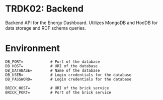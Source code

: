 # TRDK02: Backend

Backend API for the Energy Dashboard. Utilizes MongoDB and HodDB for data storage and RDF schema queries.

# Environment

```
DB_PORT=            # Port of the database
DB_HOST=            # URI of the database
DB_DATABASE=        # Name of the database
DB_USER=            # Login credentials for the database
DB_PASSWORD=        # Login credentials for the database

BRICK_HOST=         # URI of the brick service
BRICK_PORT=         # Port of the brick service
```
